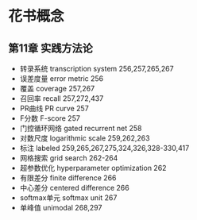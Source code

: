 # 花书概念
## 第11章 实践方法论
 - 转录系统 transcription system 256,257,265,267
 - 误差度量 error metric 256
 - 覆盖 coverage 257,267
 - 召回率 recall 257,272,437
 - PR曲线 PR curve 257
 - F分数 F-score 257
 - 门控循环网络 gated recurrent net 258
 - 对数尺度 logarithmic scale 259,262,263
 - 标注 labeled 259,265,267,275,324,326,328-330,417
 - 网格搜索 grid search 262-264
 - 超参数优化 hyperparameter optimization 262
 - 有限差分 finite difference 266
 - 中心差分 centered difference 266
 - softmax单元 softmax unit 267
 - 单峰值 unimodal 268,297